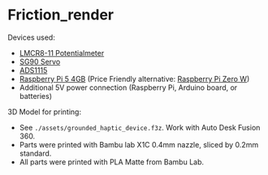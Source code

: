 # Friction_render

Devices used:

* [LMCR8-11 Potentialmeter](https://p3america.com/lmcr8-series-w-shaft-spring/!)
* [SG90 Servo](https://www.amazon.com/gp/product/B0BKPL2Y21/ref=ewc_pr_img_1?smid=A1YZW40LYQY3L1&psc=1!)
* [ADS1115](https://www.amazon.com/dp/B0C4QBYWYH?ref=ppx_yo2ov_dt_b_fed_asin_title!)
* [Raspberry Pi 5 4GB](https://www.pishop.us/product/raspberry-pi-5-4gb/!) (Price Friendly alternative: [Raspberry Pi Zero W](https://www.pishop.us/product/raspberry-pi-zero-w/?searchid=0!))
* Additional 5V power connection (Raspberry Pi, Arduino board, or batteries)

3D Model for printing:
* See `./assets/grounded_haptic_device.f3z`. Work with Auto Desk Fusion 360.
* Parts were printed with Bambu lab X1C 0.4mm nazzle, sliced by 0.2mm standard.
* All parts were printed with PLA Matte from Bambu Lab.
